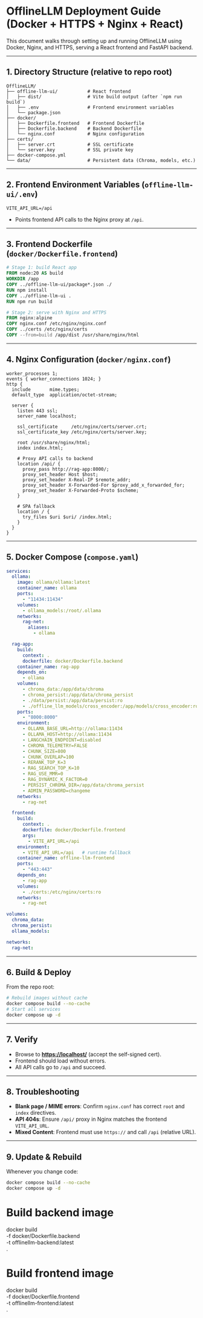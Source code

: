 # OfflineLLM Deployment Guide (Docker + HTTPS + Nginx + React)

This document walks through setting up and running OfflineLLM using Docker, Nginx, and HTTPS, serving a React frontend and FastAPI backend.

---

## 1. Directory Structure (relative to repo root)

```text
OfflineLLM/
├── offline-llm-ui/           # React frontend
│   ├── dist/                 # Vite build output (after `npm run build`)
│   ├── .env                  # Frontend environment variables
│   └── package.json
├── docker/
│   ├── Dockerfile.frontend   # Frontend Dockerfile
│   ├── Dockerfile.backend    # Backend Dockerfile
│   └── nginx.conf            # Nginx configuration
├── certs/
│   ├── server.crt            # SSL certificate
│   └── server.key            # SSL private key
├── docker-compose.yml
└── data/                     # Persistent data (Chroma, models, etc.)
```

---

## 2. Frontend Environment Variables (`offline-llm-ui/.env`)

```env
VITE_API_URL=/api
```

- Points frontend API calls to the Nginx proxy at `/api`.

---

## 3. Frontend Dockerfile (`docker/Dockerfile.frontend`)

```dockerfile
# Stage 1: build React app
FROM node:20 AS build
WORKDIR /app
COPY ../offline-llm-ui/package*.json ./
RUN npm install
COPY ../offline-llm-ui .
RUN npm run build

# Stage 2: serve with Nginx and HTTPS
FROM nginx:alpine
COPY nginx.conf /etc/nginx/nginx.conf
COPY ../certs /etc/nginx/certs
COPY --from=build /app/dist /usr/share/nginx/html
```

---

## 4. Nginx Configuration (`docker/nginx.conf`)

```nginx
worker_processes 1;
events { worker_connections 1024; }
http {
  include       mime.types;
  default_type  application/octet-stream;

  server {
    listen 443 ssl;
    server_name localhost;

    ssl_certificate     /etc/nginx/certs/server.crt;
    ssl_certificate_key /etc/nginx/certs/server.key;

    root /usr/share/nginx/html;
    index index.html;

    # Proxy API calls to backend
    location /api/ {
      proxy_pass http://rag-app:8000/;
      proxy_set_header Host $host;
      proxy_set_header X-Real-IP $remote_addr;
      proxy_set_header X-Forwarded-For $proxy_add_x_forwarded_for;
      proxy_set_header X-Forwarded-Proto $scheme;
    }

    # SPA fallback
    location / {
      try_files $uri $uri/ /index.html;
    }
  }
}
```

---

## 5. Docker Compose (`compose.yaml`)

```yaml
services:
  ollama:
    image: ollama/ollama:latest
    container_name: ollama
    ports:
      - "11434:11434"
    volumes:
      - ollama_models:/root/.ollama
    networks:
      rag-net:
        aliases:
          - ollama

  rag-app:
    build:
      context: .
      dockerfile: docker/Dockerfile.backend
    container_name: rag-app
    depends_on:
      - ollama
    volumes:
      - chroma_data:/app/data/chroma
      - chroma_persist:/app/data/chroma_persist
      - ./data/persist:/app/data/persist:ro
      - ./offline_llm_models/cross_encoder:/app/models/cross_encoder:ro
    ports:
      - "8000:8000"
    environment:
      - OLLAMA_BASE_URL=http://ollama:11434
      - OLLAMA_HOST=http://ollama:11434
      - LANGCHAIN_ENDPOINT=disabled
      - CHROMA_TELEMETRY=FALSE
      - CHUNK_SIZE=800
      - CHUNK_OVERLAP=100
      - RERANK_TOP_K=3
      - RAG_SEARCH_TOP_K=10
      - RAG_USE_MMR=0
      - RAG_DYNAMIC_K_FACTOR=0
      - PERSIST_CHROMA_DIR=/app/data/chroma_persist
      - ADMIN_PASSWORD=changeme
    networks:
      - rag-net

  frontend:
    build:
      context: .
      dockerfile: docker/Dockerfile.frontend
      args:
        - VITE_API_URL=/api
    environment:
      - VITE_API_URL=/api   # runtime fallback
    container_name: offline-llm-frontend
    ports:
      - "443:443"
    depends_on:
      - rag-app
    volumes:
      - ./certs:/etc/nginx/certs:ro
    networks:
      - rag-net

volumes:
  chroma_data:
  chroma_persist:
  ollama_models:

networks:
  rag-net:

```

---

## 6. Build & Deploy

From the repo root:

```bash
# Rebuild images without cache
docker compose build --no-cache
# Start all services
docker compose up -d
```

---

## 7. Verify

- Browse to [**https://localhost/**](https://localhost/) (accept the self-signed cert).
- Frontend should load without errors.
- All API calls go to `/api` and succeed.

---

## 8. Troubleshooting

- **Blank page / MIME errors**: Confirm `nginx.conf` has correct `root` and `index` directives.
- **API 404s**: Ensure `/api/` proxy in Nginx matches the frontend `VITE_API_URL`.
- **Mixed Content**: Frontend must use `https://` and call `/api` (relative URL).

---

## 9. Update & Rebuild

Whenever you change code:

```bash
docker compose build --no-cache
docker compose up -d
```



# Build backend image
docker build \
  -f docker/Dockerfile.backend \
  -t offlinellm-backend:latest \
  .

# Build frontend image
docker build \
  -f docker/Dockerfile.frontend \
  -t offlinellm-frontend:latest \
  .
